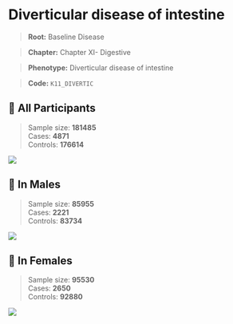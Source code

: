 # Diverticular disease of intestine

> **Root:** Baseline Disease  

> **Chapter:** Chapter XI- Digestive  

> **Phenotype:** Diverticular disease of intestine  

> **Code:** `K11_DIVERTIC`

## 🧪 All Participants  
> Sample size: **181485**  
> Cases: **4871**  
> Controls: **176614**
<img src="/Disease/Figures/ALL/Baseline/K11_DIVERTIC.png"/>
<CsvTable src="/Disease/Data/ALL/Baseline/LG_K11_DIVERTIC.csv" label="🔍 View full results" />

## 👨 In Males  
> Sample size: **85955**  
> Cases: **2221**  
> Controls: **83734**
<img src="/Disease/Figures/Male/Baseline/K11_DIVERTIC.png"/>
<CsvTable src="/Disease/Data/Male/Baseline/LG_K11_DIVERTIC.csv" label="🔍 View full results" />

## 👩 In Females  
> Sample size: **95530**  
> Cases: **2650**  
> Controls: **92880**
<img src="/Disease/Figures/Female/Baseline/K11_DIVERTIC.png"/>
<CsvTable src="/Disease/Data/Female/Baseline/LG_K11_DIVERTIC.csv" label="🔍 View full results" />
